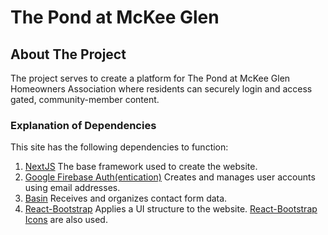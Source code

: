 # The Pond at McKee Glen

## About The Project

The project serves to create a platform for The Pond at McKee Glen Homeowners Association where residents can securely login and access gated, community-member content.

### Explanation of Dependencies

This site has the following dependencies to function:

1. [NextJS](https://nextjs.org)
   The base framework used to create the website.
2. [Google Firebase Auth(entication)](https://firebase.google.com)
   Creates and manages user accounts using email addresses.
3. [Basin](https://usebasin.com)
   Receives and organizes contact form data.
4. [React-Bootstrap](https://react-bootstrap.github.io)
   Applies a UI structure to the website. [React-Bootstrap Icons](https://www.npmjs.com/package/react-bootstrap-icons) are also used.
